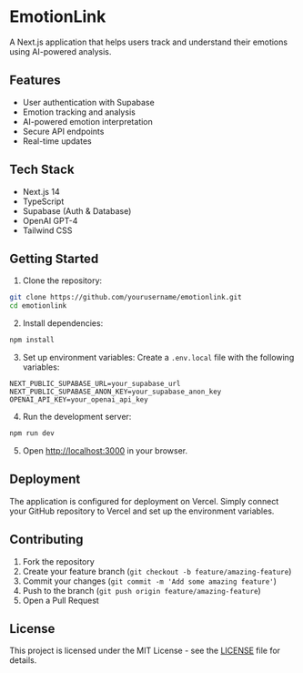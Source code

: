 # EmotionLink

A Next.js application that helps users track and understand their emotions using AI-powered analysis.

## Features

- User authentication with Supabase
- Emotion tracking and analysis
- AI-powered emotion interpretation
- Secure API endpoints
- Real-time updates

## Tech Stack

- Next.js 14
- TypeScript
- Supabase (Auth & Database)
- OpenAI GPT-4
- Tailwind CSS

## Getting Started

1. Clone the repository:
```bash
git clone https://github.com/yourusername/emotionlink.git
cd emotionlink
```

2. Install dependencies:
```bash
npm install
```

3. Set up environment variables:
Create a `.env.local` file with the following variables:
```
NEXT_PUBLIC_SUPABASE_URL=your_supabase_url
NEXT_PUBLIC_SUPABASE_ANON_KEY=your_supabase_anon_key
OPENAI_API_KEY=your_openai_api_key
```

4. Run the development server:
```bash
npm run dev
```

5. Open [http://localhost:3000](http://localhost:3000) in your browser.

## Deployment

The application is configured for deployment on Vercel. Simply connect your GitHub repository to Vercel and set up the environment variables.

## Contributing

1. Fork the repository
2. Create your feature branch (`git checkout -b feature/amazing-feature`)
3. Commit your changes (`git commit -m 'Add some amazing feature'`)
4. Push to the branch (`git push origin feature/amazing-feature`)
5. Open a Pull Request

## License

This project is licensed under the MIT License - see the [LICENSE](LICENSE) file for details. 